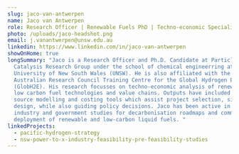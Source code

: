 ```yaml
---
slug: jaco-van-antwerpen
name: Jaco van Antwerpen
role: Research Officer | Renewable Fuels PhD | Techno-economic Specialist
photo: /uploads/jaco-headshot.png
email: j.vanantwerpen@unsw.edu.au
linkedin: https://www.linkedin.com/in/jaco-van-antwerpen
showOnHome: true
longSummary: "Jaco is a Research Officer and Ph.D. Candidate at Particles and
  Catalysis Research Group under the school of chemical engineerring at the
  University of New South Wales (UNSW). He is also affiliated with the
  Australian Research Council Training Centre for the Global Hydrogen Economy
  (GlobH2E). His research focusses on techno-economic analysis of renewable and
  low carbon fuel technologies and value chains. Outputs have included open
  source modelling and costing tools which assist project selection, siting and
  design, while also guiding policy decisions. Jaco has been active in several
  industry and government studies for decarbonisation roadmaps and commercial
  deployment of renewable and low-carbon liquid fuels. "
linkedProjects:
  - pacific-hydrogen-strategy
  - nsw-power-to-x-industry-feasibility-pre-feasibility-studies
---
```

